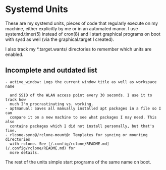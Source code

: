# Systemd Units

These are my systemd units, pieces of code that regularly execute on my machine, either explicitly by me or in an automated manor.
I use systemd.timer(5) instead of cron(8) and I start graphical programs on boot with sysd as well (via the graphical.target I created).

I also track my *.target.wants/ directories to remember which units are enabled.

## Incomplete and outdated list

    - active_window: Logs the current window title as well as workspace name

      and SSID of the WLAN access point every 30 seconds. I use it to track how
      much I'm procrastinating vs. working.
    - aptmanual: Saves all manually installed apt packages in a file so I can
      compare it on a new machine to see what packages I may need. This also
      contains packages which I did not install personally, but that's fine.
    - rlcone-sync@/rclone-mount@: Templates for syncing or mounting directories
      with rclone. See [/.config/rclone/README.md](/.config/rclone/README.md) for
      more details.

The rest of the units simple start programs of the same name on boot.
